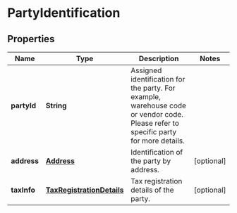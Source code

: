 
# PartyIdentification

## Properties
Name | Type | Description | Notes
------------ | ------------- | ------------- | -------------
**partyId** | **String** | Assigned identification for the party. For example, warehouse code or vendor code. Please refer to specific party for more details. | 
**address** | [**Address**](Address.md) | Identification of the party by address. |  [optional]
**taxInfo** | [**TaxRegistrationDetails**](TaxRegistrationDetails.md) | Tax registration details of the party. |  [optional]



